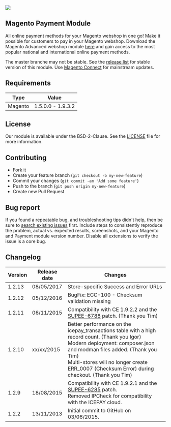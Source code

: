 ![]( https://icepay.com/app/themes/icepay/dist/images/logos/logo_icepay.svg)

## Magento Payment Module

All online payment methods for your Magento webshop in one go! Make it possible for customers to pay in your Magento webshop. Download the Magento Advanced webshop module [here](https://github.com/ICEPAY/Magento/releases) and gain access to the most popular national and international online payment methods.

The master branche may not be stable. See the [release list](https://github.com/ICEPAY/Magento/releases) for stable version of this module. Use [Magento Connect](http://www.magentocommerce.com/magento-connect/icepay-payment-advanced.html) for mainstream updates.

## Requirements

Type       | Value
---------- | ------------------
Magento    | 1.5.0.0 - 1.9.3.2

## License

Our module is available under the BSD-2-Clause. See the [LICENSE](https://github.com/ICEPAY/Magento/blob/master/LICENSE) file for more information.

## Contributing

* Fork it
* Create your feature branch (`git checkout -b my-new-feature`)
* Commit your changes (`git commit -am 'Add some feature'`)
* Push to the branch (`git push origin my-new-feature`)
* Create new Pull Request

## Bug report

If you found a repeatable bug, and troubleshooting tips didn't help, then be sure to [search existing issues](https://github.com/ICEPAY/Magento/issues) first. Include steps to consistently reproduce the problem, actual vs. expected results, screenshots, and your Magento and Payment module version number. Disable all extensions to verify the issue is a core bug.

## Changelog

Version      | Release date   | Changes
------------ | -------------- | ------------------------
1.2.13       | 08/05/2017     | Store-specific Success and Error URLs
1.2.12       | 05/12/2016     | BugFix: ECC-100 - Checksum validation missing
1.2.11       | 06/11/2015     | Compatibility with CE 1.9.2.2 and the [SUPEE-6788](https://magento.com/security/patches/supee-6788) patch. (Thank you Tim)
1.2.10       | xx/xx/2015     | Better performance on the icepay_transactions table with a high record count. (Thank you Igor)<br>Modern deployment: composer.json and modman files added. (Thank you Tim)<br>Multi-stores will no longer create ERR_0007 (Checksum Error) during checkout. (Thank you Tim)
1.2.9        | 18/08/2015     | Compatibility with CE 1.9.2.1 and the [SUPEE-6285](http://merch.docs.magento.com/ce/user_guide/Magento_Community_Edition_User_Guide.html#magento/patch-releases-2015.html) patch.<br>Removed IPCheck for compatibility with the ICEPAY cloud.
1.2.2        | 13/11/2013     | Initial commit to GitHub on 03/06/2015.
